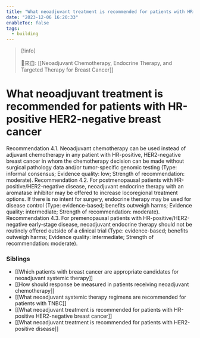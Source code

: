 ```yaml
---
title: "What neoadjuvant treatment is recommended for patients with HR-positive HER2-negative breast cancer"
date: "2023-12-06 16:20:33"
enableToc: false
tags:
  - building
---
```

> [!info]
>
> 🌱來自: [[Neoadjuvant Chemotherapy, Endocrine Therapy, and Targeted Therapy for Breast Cancer]]
# What neoadjuvant treatment is recommended for patients with HR-positive HER2-negative breast cancer
Recommendation 4.1.
Neoadjuvant chemotherapy can be used instead of adjuvant chemotherapy in any patient with HR-positive, HER2-negative breast cancer in whom the chemotherapy decision can be made without surgical pathology data and/or tumor-specific genomic testing (Type: informal consensus; Evidence quality: low; Strength of recommendation: moderate).
Recommendation 4.2.
For postmenopausal patients with HR-positive/HER2-negative disease, neoadjuvant endocrine therapy with an aromatase inhibitor may be offered to increase locoregional treatment options. If there is no intent for surgery, endocrine therapy may be used for disease control (Type: evidence-based; benefits outweigh harms; Evidence quality: intermediate; Strength of recommendation: moderate).
Recommendation 4.3.
For premenopausal patients with HR-positive/HER2-negative early-stage disease, neoadjuvant endocrine therapy should not be routinely offered outside of a clinical trial (Type: evidence-based; benefits outweigh harms; Evidence quality: intermediate; Strength of recommendation: moderate).
### Siblings
- [[Which patients with breast cancer are appropriate candidates for neoadjuvant systemic therapy]]
- [[How should response be measured in patients receiving neoadjuvant chemotherapy]]
- [[What neoadjuvant systemic therapy regimens are recommended for patients with TNBC]]
- [[What neoadjuvant treatment is recommended for patients with HR-positive HER2-negative breast cancer]]
- [[What neoadjuvant treatment is recommended for patients with HER2-positive disease]]
